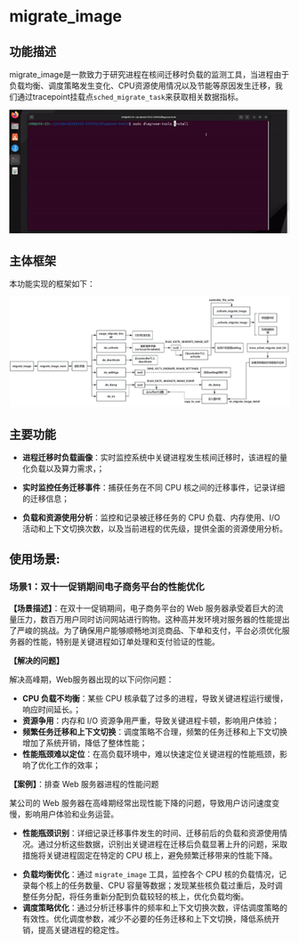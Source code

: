 

# migrate_image

## 功能描述

migrate_image是一款致力于研究进程在核间迁移时负载的监测工具，当进程由于负载均衡、调度策略发生变化、CPU资源使用情况以及节能等原因发生迁移，我们通过tracepoint挂载点`sched_migrate_task`来获取相关数据指标。

![migrate_image](../../../images/migrate_image.gif)

## 主体框架

本功能实现的框架如下：

![](images/migrate_image框架图.png)

## 主要功能

- **进程迁移时负载画像**：实时监控系统中关键进程发生核间迁移时，该进程的量化负载以及算力需求，；

- **实时监控任务迁移事件**：捕获任务在不同 CPU 核之间的迁移事件，记录详细的迁移信息；

- **负载和资源使用分析**：监控和记录被迁移任务的 CPU 负载、内存使用、I/O 活动和上下文切换次数，以及当前进程的优先级，提供全面的资源使用分析。

## 使用场景:

### **场景1：双十一促销期间电子商务平台的性能优化**

**【场景描述】**：在双十一促销期间，电子商务平台的 Web 服务器承受着巨大的流量压力，数百万用户同时访问网站进行购物。这种高并发环境对服务器的性能提出了严峻的挑战。为了确保用户能够顺畅地浏览商品、下单和支付，平台必须优化服务器的性能，特别是关键进程如订单处理和支付验证的性能。

**【解决的问题】**

解决高峰期，Web服务器出现的以下问你问题：

* **CPU 负载不均衡**：某些 CPU 核承载了过多的进程，导致关键进程运行缓慢，响应时间延长。；
* **资源争用**：内存和 I/O 资源争用严重，导致关键进程卡顿，影响用户体验；
* **频繁任务迁移和上下文切换**：调度策略不合理，频繁的任务迁移和上下文切换增加了系统开销，降低了整体性能；
* **性能瓶颈难以定位**：在高负载环境中，难以快速定位关键进程的性能瓶颈，影响了优化工作的效率；

**【案例】**：排查 Web 服务器进程的性能问题

某公司的 Web 服务器在高峰期经常出现性能下降的问题，导致用户访问速度变慢，影响用户体验和业务运营。

* **性能瓶颈识别**：详细记录迁移事件发生的时间、迁移前后的负载和资源使用情况。通过分析这些数据，识别出关键进程在迁移后负载显著上升的问题，采取措施将关键进程固定在特定的 CPU 核上，避免频繁迁移带来的性能下降。

- **负载均衡优化**：通过 `migrate_image` 工具，监控各个 CPU 核的负载情况，记录每个核上的任务数量、CPU 容量等数据；发现某些核负载过重后，及时调整任务分配，将任务重新分配到负载较轻的核上，优化负载均衡。
- **调度策略优化**：通过分析迁移事件的频率和上下文切换次数，评估调度策略的有效性。优化调度参数，减少不必要的任务迁移和上下文切换，降低系统开销，提高关键进程的稳定性。

	

